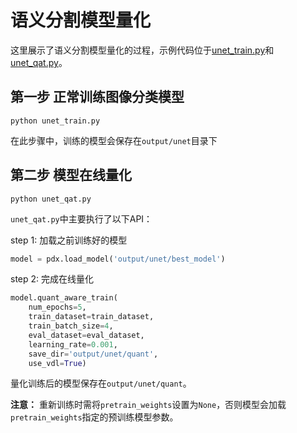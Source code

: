# 语义分割模型量化

这里展示了语义分割模型量化的过程，示例代码位于[unet_train.py](./unet_train.py)和[unet_qat.py](./unet_qat.py)。


## 第一步 正常训练图像分类模型

```
python unet_train.py
```

在此步骤中，训练的模型会保存在`output/unet`目录下


## 第二步 模型在线量化

```
python unet_qat.py
```

`unet_qat.py`中主要执行了以下API：

step 1: 加载之前训练好的模型


```python
model = pdx.load_model('output/unet/best_model')
```

step 2: 完成在线量化

```python
model.quant_aware_train(
    num_epochs=5,
    train_dataset=train_dataset,
    train_batch_size=4,
    eval_dataset=eval_dataset,
    learning_rate=0.001,
    save_dir='output/unet/quant',
    use_vdl=True)
```

量化训练后的模型保存在`output/unet/quant`。

**注意：** 重新训练时需将`pretrain_weights`设置为`None`，否则模型会加载`pretrain_weights`指定的预训练模型参数。
